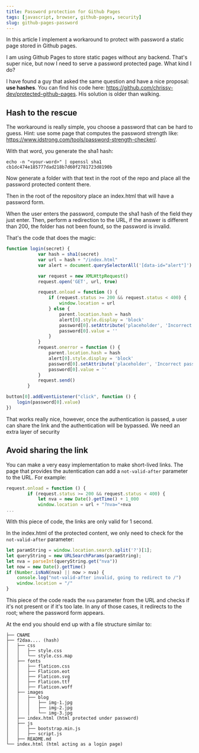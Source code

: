 ```yaml
---
title: Password protection for Github Pages
tags: [javascript, browser, github-pages, security]
slug: github-pages-password
---
```

In this article I implement a workaround to protect with password a static page stored in Github pages.

<!--truncate-->

I am using Github Pages to store static pages without any backend. That's super nice, but now I need to serve a password protected page. What kind I do?

I have found a guy that asked the same question and have a nice proposal: <b>use hashes</b>. You can find his code here: <a href="https://github.com/chrissy-dev/protected-github-pages">https://github.com/chrissy-dev/protected-github-pages</a>. His solution is older than walking.

## Hash to the rescue

The workaround is really simple, you choose a password that can be hard to guess. Hint: use some page that computes the password strength like: <a href="https://www.idstrong.com/tools/password-strength-checker/">https://www.idstrong.com/tools/password-strength-checker/</a>.

With that word, you generate the sha1 hash:

```
echo -n "<your-word>" | openssl sha1
cb1dc474e185777dad218b7d60f2781723d8190b
```

Now generate a folder with that text in the root of the repo and place all the password protected content there.

Then in the root of the repository place an index.html that will have a password form. 

When the user enters the password, compute the sha1 hash of the field they just enter. Then, perform a redirection to the URL, if the answer is different than 200, the folder has not been found, so the password is invalid.

That's the code that does the magic:

```javascript
function login(secret) {
            var hash = sha1(secret)
            var url = hash + "/index.html"
            var alert = document.querySelectorAll('[data-id="alert"]')

            var request = new XMLHttpRequest()
            request.open('GET', url, true)

            request.onload = function () {
                if (request.status >= 200 && request.status < 400) {
                    window.location = url
                } else {
                    parent.location.hash = hash
                    alert[0].style.display = 'block'
                    password[0].setAttribute('placeholder', 'Incorrect password')
                    password[0].value = ''
                }
            }
            request.onerror = function () {
                parent.location.hash = hash
                alert[0].style.display = 'block'
                password[0].setAttribute('placeholder', 'Incorrect password')
                password[0].value = ''
            }
            request.send()
        }

button[0].addEventListener("click", function () {
    login(password[0].value)
})
```
That works really nice, however, once the authentication is passed, a user can share the link and the authentication will be bypassed. We need an extra layer of security

## Avoid sharing the link

You can make a very easy implementation to make short-lived links. The page that provides the autentication can add a `not-valid-after` parameter to the URL. For example:

```javascript
request.onload = function () {
        if (request.status >= 200 && request.status < 400) {
            let nva = new Date().getTime() + 1_000
            window.location = url + "?nva="+nva
...
```
With this piece of code, the links are only valid for 1 second.

In the index.html of the protected content, we only need to check for the `not-valid-after` parameter:

```javascript
let paramString = window.location.search.split('?')[1];
let queryString = new URLSearchParams(paramString);
let nva = parseInt(queryString.get("nva"))
let now = new Date().getTime()
if (Number.isNaN(nva) || now > nva) {
    console.log("not-valid-after invalid, going to redirect to /")
    window.location = "/"
}
```
This piece of the code reads the `nva` parameter from the URL and checks if it's not present or if it's too late. In any of those cases, it redirects to the root; where the password form appears.

At the end you should end up with a file structure similar to:
```
├── CNAME
├── f2daa.... (hash)
│   ├── css
│   │   ├── style.css
│   │   └── style.css.map
│   ├── fonts
│   │   ├── flaticon.css
│   │   ├── Flaticon.eot
│   │   ├── Flaticon.svg
│   │   ├── Flaticon.ttf
│   │   ├── Flaticon.woff
│   ├── images
│   │   ├── blog
│   │   │   ├── img-1.jpg
│   │   │   ├── img-2.jpg
│   │   │   └── img-3.jpg
│   ├── index.html (html protected under password)
│   ├── js
│   │   ├── bootstrap.min.js
│   │   ├── script.js
│   ├── README.md
└── index.html (html acting as a login page)
```